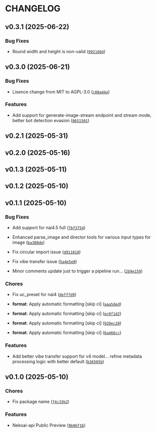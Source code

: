 # CHANGELOG


## v0.3.1 (2025-06-22)

### Bug Fixes

- Round width and height is non-valid
  ([`9921604`](https://github.com/Nya-Foundation/NekoAI-API/commit/99216042e9598d79cea07b2392815f02b7400fcf))


## v0.3.0 (2025-06-21)

### Bug Fixes

- Lisence change from MIT to AGPL-3.0
  ([`c88a44a`](https://github.com/Nya-Foundation/NekoAI-API/commit/c88a44adf31ebea52aab70dd5427058188cbea40))

### Features

- Add support for generate-image-stream endpoint and stream mode, better bot detection evasion
  ([`8651501`](https://github.com/Nya-Foundation/NekoAI-API/commit/86515011b031e2449d2de4b9dae88066d11d2789))


## v0.2.1 (2025-05-31)


## v0.2.0 (2025-05-16)


## v0.1.3 (2025-05-11)


## v0.1.2 (2025-05-10)


## v0.1.1 (2025-05-10)

### Bug Fixes

- Add support for nai4.5 full
  ([`7bf3754`](https://github.com/Nya-Foundation/NekoAI-API/commit/7bf375492bf90967a117476b0b592b6aa7a5df5b))

- Enhanced parse_image and director tools for various input types for image
  ([`ba380de`](https://github.com/Nya-Foundation/NekoAI-API/commit/ba380de8adb2bc9384e831f7a825d5754fba3ddc))

- Fix circular import issue
  ([`d911010`](https://github.com/Nya-Foundation/NekoAI-API/commit/d9110107fe92a6e4f10d240399b5d2f4c40f9a37))

- Fix vibe transfer issue
  ([`5a4e5e0`](https://github.com/Nya-Foundation/NekoAI-API/commit/5a4e5e0c83bfe7a74369fcb0a5e361c5055bf5e8))

- Minor comments update just to trigger a pipeline run...
  ([`2b9e159`](https://github.com/Nya-Foundation/NekoAI-API/commit/2b9e1591cd73c6e356cc0f1ae1d28edc6443ad2c))

### Chores

- Fix uc_preset for nai4
  ([`defffd9`](https://github.com/Nya-Foundation/NekoAI-API/commit/defffd9c4c535e29e7f686cef55deb2cddda6c87))

- **format**: Apply automatic formatting [skip ci]
  ([`aaa5ded`](https://github.com/Nya-Foundation/NekoAI-API/commit/aaa5ded109f94dd592d7b92bca96c2b957e973c4))

- **format**: Apply automatic formatting [skip ci]
  ([`ec0f1d2`](https://github.com/Nya-Foundation/NekoAI-API/commit/ec0f1d2d3e60437ce4ef6881acd3af5d552d72f4))

- **format**: Apply automatic formatting [skip ci]
  ([`920ec28`](https://github.com/Nya-Foundation/NekoAI-API/commit/920ec28555ca1490e750ef6fcb770c7de46607dd))

- **format**: Apply automatic formatting [skip ci]
  ([`6a466cc`](https://github.com/Nya-Foundation/NekoAI-API/commit/6a466ccd577acd78aedc2c087d95238b806ba6fc))

### Features

- Add better vibe transfer support for v4 model... refine metadata processing logic with better
  default
  ([`b36505b`](https://github.com/Nya-Foundation/NekoAI-API/commit/b36505bb27cdc57c37a98fc27fcaec4cf2812a8e))


## v0.1.0 (2025-05-10)

### Chores

- Fix package name
  ([`f4c33b2`](https://github.com/Nya-Foundation/NekoAI-API/commit/f4c33b22ad682055fda2cfe977b6b509469be047))

### Features

- Nekoai-api Public Preview
  ([`9b86f1b`](https://github.com/Nya-Foundation/NekoAI-API/commit/9b86f1be7b4a58bcf616ce6c59a7a5ce53dd4ec5))
